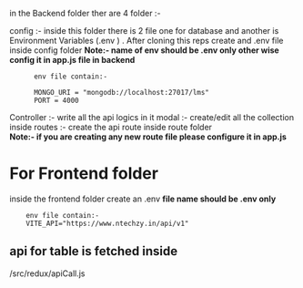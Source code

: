 in the Backend folder ther are 4 folder :-

  config :- inside this folder there is 2 file one for database and another is Environment Variables (.env ) . After cloning this reps create and .env file inside config folder 
          <b>Note:- name of env should be .env only other wise config it in app.js file in backend </b>

          env file contain:- 
          
          MONGO_URI = "mongodb://localhost:27017/lms"
          PORT = 4000

  Controller :- write all the api logics in it 
  modal :- create/edit all the collection inside 
  routes :- create the api route inside route folder <br/>
            <b>Note:- if you are creating any new route file please configure it in app.js </b>

<h1>For Frontend folder</h1>
inside the frontend folder create an .env <b> file name should be .env only </b>

        env file contain:-  
        VITE_API="https://www.ntechzy.in/api/v1"
<h2>
  api for table is fetched inside 
</h2>
    /src/redux/apiCall.js
